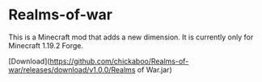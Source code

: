 # Realms-of-war
This is a Minecraft mod that adds a new dimension.
It is currently only for Minecraft 1.19.2 Forge.

[Download](https://github.com/chickaboo/Realms-of-war/releases/download/v1.0.0/Realms of War.jar)
